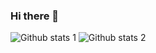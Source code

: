 ### Hi there 👋

![Github stats 1](https://github-readme-stats.vercel.app/api?username=baynarkozcu&show_icons=true&theme=gradient) 
![Github stats 2](https://github-readme-stats.vercel.app/api?username=baynarkozcu&show_icons=true&theme=radical)


